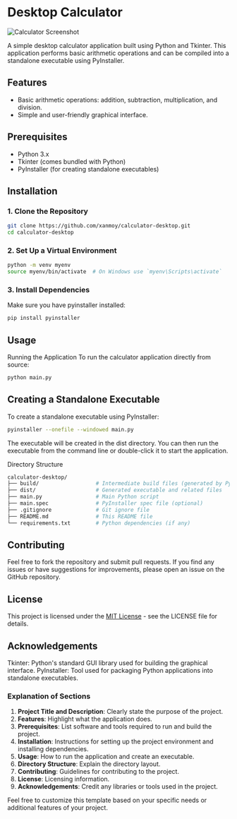 # Desktop Calculator

![Calculator Screenshot](https://raw.githubusercontent.com/xanmoy/calculator-desktop/main/media/Screenshot%20from%202024-08-07%2003-33-56.png)


A simple desktop calculator application built using Python and Tkinter. This application performs basic arithmetic operations and can be compiled into a standalone executable using PyInstaller.

## Features

- Basic arithmetic operations: addition, subtraction, multiplication, and division.
- Simple and user-friendly graphical interface.

## Prerequisites

- Python 3.x
- Tkinter (comes bundled with Python)
- PyInstaller (for creating standalone executables)

## Installation

### 1. Clone the Repository

```bash
git clone https://github.com/xanmoy/calculator-desktop.git
cd calculator-desktop
```

### 2. Set Up a Virtual Environment
```bash
python -m venv myenv
source myenv/bin/activate  # On Windows use `myenv\Scripts\activate`
```

### 3. Install Dependencies
Make sure you have pyinstaller installed:

```bash
pip install pyinstaller
```
## Usage
Running the Application
To run the calculator application directly from source:

```bash
python main.py
```

## Creating a Standalone Executable
To create a standalone executable using PyInstaller:

```bash
pyinstaller --onefile --windowed main.py
```

The executable will be created in the dist directory. You can then run the executable from the command line or double-click it to start the application.

Directory Structure
```graphql
calculator-desktop/
├── build/                  # Intermediate build files (generated by PyInstaller)
├── dist/                   # Generated executable and related files
├── main.py                 # Main Python script
├── main.spec               # PyInstaller spec file (optional)
├── .gitignore              # Git ignore file
├── README.md               # This README file
└── requirements.txt        # Python dependencies (if any)
```
## Contributing
Feel free to fork the repository and submit pull requests. If you find any issues or have suggestions for improvements, please open an issue on the GitHub repository.

## License
This project is licensed under the [MIT License](https://github.com/xanmoy/calculator-desktop/blob/main/LICENCE) - see the LICENSE file for details.

## Acknowledgements
Tkinter: Python's standard GUI library used for building the graphical interface.
PyInstaller: Tool used for packaging Python applications into standalone executables.


### Explanation of Sections

1. **Project Title and Description**: Clearly state the purpose of the project.
2. **Features**: Highlight what the application does.
3. **Prerequisites**: List software and tools required to run and build the project.
4. **Installation**: Instructions for setting up the project environment and installing dependencies.
5. **Usage**: How to run the application and create an executable.
6. **Directory Structure**: Explain the directory layout.
7. **Contributing**: Guidelines for contributing to the project.
8. **License**: Licensing information.
9. **Acknowledgements**: Credit any libraries or tools used in the project.

Feel free to customize this template based on your specific needs or additional features of your project.

